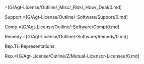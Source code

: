 =[G/Agt-License/Outline/_Misc/_Risk/_How/_Deal/0.md]

Support.=[G/Agt-License/Outline/-Software/Support/0.md]

Comp.=[G/Agt-License/Outline/-Software/Comp/0.md]

Remedy.=[G/Agt-License/Outline/-Software/Remedy/0.md]

Rep.Ti=Representations

Rep.=[G/Agt-License/Outline/Z/Mutual-Licensor-Licensee/0.md]

